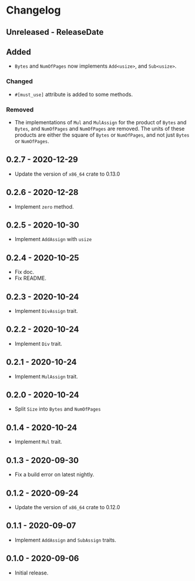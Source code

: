 # Changelog

## Unreleased - ReleaseDate
## Added
- `Bytes` and `NumOfPages` now implements `Add<usize>`, and `Sub<usize>`.

### Changed
- `#[must_use]` attribute is added to some methods.

### Removed
- The implementations of `Mul` and `MulAssign` for the product of `Bytes` and `Bytes`, and `NumOfPages` and `NumOfPages` are removed. The units of these products are either the square of `Bytes` or `NumOfPages`, and not just `Bytes` or `NumOfPages`.

## 0.2.7 - 2020-12-29

- Update the version of `x86_64` crate to 0.13.0

## 0.2.6 - 2020-12-28

- Implement `zero` method.

## 0.2.5 - 2020-10-30

- Implement `AddAssign` with `usize`

## 0.2.4 - 2020-10-25

- Fix doc.
- Fix README.

## 0.2.3 - 2020-10-24

- Implement `DivAssign` trait.

## 0.2.2 - 2020-10-24

- Implement `Div` trait.

## 0.2.1 - 2020-10-24

- Implement `MulAssign` trait.

## 0.2.0 - 2020-10-24

- Split `Size` into `Bytes` and `NumOfPages`

## 0.1.4 - 2020-10-24

- Implement `Mul` trait.

## 0.1.3 - 2020-09-30

- Fix a build error on latest nightly.

## 0.1.2 - 2020-09-24

- Update the version of `x86_64` crate to 0.12.0

## 0.1.1 - 2020-09-07

- Implement `AddAssign` and `SubAssign` traits.

## 0.1.0 - 2020-09-06

- Initial release.

